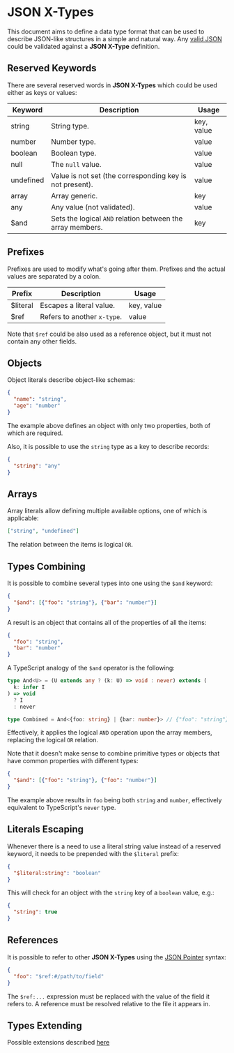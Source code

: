 # JSON X-Types

This document aims to define a data type format that can be used to describe JSON-like structures in a simple and natural way.
Any [valid JSON](https://www.json.org/) could be validated against a **JSON X-Type** definition.

## Reserved Keywords

There are several reserved words in **JSON X-Types** which could be used either as keys or values:

| Keyword   | Description                                                | Usage      |
| --------- | ---------------------------------------------------------- | ---------- |
| string    | String type.                                               | key, value |
| number    | Number type.                                               | value      |
| boolean   | Boolean type.                                              | value      |
| null      | The `null` value.                                          | value      |
| undefined | Value is not set (the corresponding key is not present).   | value      |
| array     | Array generic.                                             | key        |
| any       | Any value (not validated).                                 | value      |
| $and      | Sets the logical `AND` relation between the array members. | key        |

## Prefixes

Prefixes are used to modify what's going after them. Prefixes and the actual values are separated by a colon.

| Prefix   | Description                 | Usage      |
| -------- | --------------------------- | ---------- |
| $literal | Escapes a literal value.    | key, value |
| $ref     | Refers to another `x-type`. | value      |

Note that `$ref` could be also used as a reference object, but it must not contain any other fields.

## Objects

Object literals describe object-like schemas:

```json
{
  "name": "string",
  "age": "number"
}
```

The example above defines an object with only two properties, both of which are required.

Also, it is possible to use the `string` type as a key to describe records:

```json
{
  "string": "any"
}
```

<!-- TODO: consider validating tuples as objects with integer-like keys, e.g.:

```json
{
  "0": "number",
  "1": "number"
}
```
-->

## Arrays

Array literals allow defining multiple available options, one of which is applicable:

```json
["string", "undefined"]
```

The relation between the items is logical `OR`.

## Types Combining

It is possible to combine several types into one using the `$and` keyword:

```json
{
  "$and": [{"foo": "string"}, {"bar": "number"}]
}
```

A result is an object that contains all of the properties of all the items:

```json
{
  "foo": "string",
  "bar": "number"
}
```

A TypeScript analogy of the `$and` operator is the following:

```ts
type And<U> = (U extends any ? (k: U) => void : never) extends (
  k: infer I
) => void
  ? I
  : never

type Combined = And<{foo: string} | {bar: number}> // {"foo": "string"} & {"bar": "number"} ≡ {"foo": "string", "bar": "number"}
```

Effectively, it applies the logical `AND` operation upon the array members, replacing the logical `OR` relation.

Note that it doesn't make sense to combine primitive types or objects that have common properties with different types:

```json
{
  "$and": [{"foo": "string"}, {"foo": "number"}]
}
```

The example above results in `foo` being both `string` and `number`, effectively equivalent to TypeScript's `never` type.

## Literals Escaping

Whenever there is a need to use a literal string value instead of a reserved keyword, it needs to be prepended with the `$literal` prefix:

```json
{
  "$literal:string": "boolean"
}
```

This will check for an object with the `string` key of a `boolean` value, e.g.:

```json
{
  "string": true
}
```

## References

It is possible to refer to other **JSON X-Types** using the [JSON Pointer](https://datatracker.ietf.org/doc/html/rfc6901) syntax:

```json
{
  "foo": "$ref:#/path/to/field"
}
```

The `$ref:...` expression must be replaced with the value of the field it refers to.
A reference must be resolved relative to the file it appears in.

<!--
## Json Type

Represents any valid JSON.

Q: Is there a real need to have both `any` and `json`? What else apart from JSON could be in any and still it is valid? `{array: "undefined"}`?
Anyway, it could be described in terms of **JSON X-Types** as the following:

```json
[
  "string",
  "number",
  "boolean",
  null,
  {"string": "$ref:#/"},
  {"array": "$ref:#/"}
]
```
-->

## Types Extending

Possible extensions described [here](./extensions.md)
